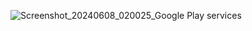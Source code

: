 ![Screenshot_20240608_020025_Google Play services](https://github.com/user-attachments/assets/9c3d3f54-3b7d-4807-b542-5f0b08adad72)

